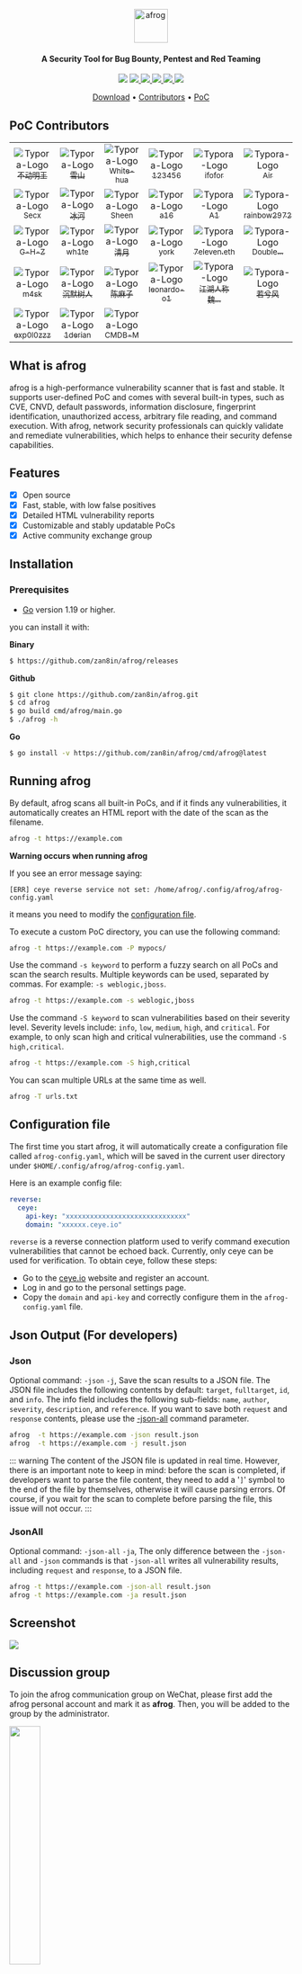 <p align="center">
  <a href="http://afrog.net"><img src="images/afrog-logo.svg" width="60px" alt="afrog"></a>
</p>
<!-- </a> <h1 align="center">afrog</h1> -->

<h4 align="center">A Security Tool for Bug Bounty, Pentest and Red Teaming</h4>

<p align="center">
<img src="https://img.shields.io/github/go-mod/go-version/zan8in/afrog?filename=go.mod">
<a href="https://github.com/zan8in/afrog/releases"><img src="https://img.shields.io/github/downloads/zan8in/afrog/total">
<a href="https://github.com/zan8in/afrog/graphs/contributors"><img src="https://img.shields.io/github/contributors-anon/zan8in/afrog">
<a href="https://github.com/zan8in/afrog/releases/"><img src="https://img.shields.io/github/release/zan8in/afrog">
<a href="https://github.com/zan8in/afrog/issues"><img src="https://img.shields.io/github/issues-raw/zan8in/afrog">
<a href="https://github.com/zan8in/afrog/discussions"><img src="https://img.shields.io/github/discussions/zan8in/afrog">
</p>

<p align="center" dir="auto">
  <a href="https://github.com/zan8in/afrog/releases">Download</a> •
  <!-- <a href="https://github.com/zan8in/afrog/blob/main/docs/GUIDE.md">指南</a> • -->
  <a href="https://github.com/zan8in/afrog/blob/main/docs/CONTRIBUTION.md">Contributors</a> •
  <a href="https://github.com/zan8in/afrog/tree/main/pocs/afrog-pocs">PoC</a>
  <!-- <a href="https://github.com/zan8in/afrog/blob/main/docs/POCLIST.md">列表</a> • -->
  <!-- <a href="https://github.com/zan8in/afrog/blob/main/docs/README_en.md">English Doc</a> -->
</p>

## PoC Contributors

<div><table frame=void>
	<tr>
        <td align="center">
            <img src="https://images.weserv.nl/?url=raw.githubusercontent.com/zan8in/afrog/main/images/contributors/1.png&mask=circle&w=60&h=60"
                   alt="Typora-Logo"
                 />
            <br>
            <a href="https://blog.csdn.net/U_U520"><sub>不动明王</sub></a>
        </td>    
        <td align="center">
            <img src="https://images.weserv.nl/?url=raw.githubusercontent.com/zan8in/afrog/main/images/contributors/2.png&mask=circle&w=60&h=60"
                   alt="Typora-Logo"
                 />
            <br>
            <a href="https://www.linuxlz.com/"><sub>雪山</sub></a>
        </td> 
        <td align="center">
            <img src="https://images.weserv.nl/?url=raw.githubusercontent.com/zan8in/afrog/main/images/contributors/3.png&mask=circle&w=60&h=60"
                   alt="Typora-Logo"
                 />
            <br>
            <a href="https://github.com/White-hua"><sub>White-hua</sub></a>
        </td> 
        <td align="center">
            <img src="https://images.weserv.nl/?url=raw.githubusercontent.com/zan8in/afrog/main/images/contributors/5.png&mask=circle&w=60&h=60"
                   alt="Typora-Logo"
                 />
            <br>
            <a href="javascript:void(0)"><sub>123456</sub></a>
        </td> 
        <td align="center">
            <img src="https://images.weserv.nl/?url=raw.githubusercontent.com/zan8in/afrog/main/images/contributors/6.png&mask=circle&w=60&h=60"
                   alt="Typora-Logo"
                 />
            <br>
            <a href="https://github.com/ifofor"><sub>ifofor</sub></a>
        </td> 
        <td align="center">
            <img src="https://images.weserv.nl/?url=raw.githubusercontent.com/zan8in/afrog/main/images/contributors/7.png&mask=circle&w=60&h=60"
                   alt="Typora-Logo"
                 />
            <br>
            <a href="https://github.com/SkinAir"><sub>Air</sub></a>
        </td>
        <td align="center">
            <img src="https://images.weserv.nl/?url=raw.githubusercontent.com/zan8in/afrog/main/images/contributors/8.png&mask=circle&w=60&h=60"
                   alt="Typora-Logo"
                 />
            <br>
            <a href="https://github.com/zhizhuoshuma"><sub>执着</sub></a>
        </td>
        <td align="center">
            <img src="https://images.weserv.nl/?url=raw.githubusercontent.com/zan8in/afrog/main/images/contributors/4.png&mask=circle&w=60&h=60"
                   alt="Typora-Logo"
                 />
            <br>
            <a href="https://github.com/purple-WL"><sub>purple-WL</sub></a>
        </td>
        <td align="center">
            <img src="https://images.weserv.nl/?url=raw.githubusercontent.com/zan8in/afrog/main/images/contributors/9.png&mask=circle&w=60&h=60"
                   alt="Typora-Logo"
                 />
            <br>
            <a href="javascript:void(0);"><sub>throat</sub></a>
        </td>
	</tr>
    <tr>
        <td align="center">
            <img src="https://images.weserv.nl/?url=raw.githubusercontent.com/zan8in/afrog/main/images/contributors/10.png&mask=circle&w=60&h=60"
                   alt="Typora-Logo"
                 />
            <br>
            <a href="http://secx.store:4000/archives/"><sub>Secx</sub></a>
        </td>
        <td align="center">
            <img src="https://images.weserv.nl/?url=raw.githubusercontent.com/zan8in/afrog/main/images/contributors/11.png&mask=circle&w=60&h=60"
                   alt="Typora-Logo"
                 />
            <br>
            <a href="https://github.com/yueyu0740"><sub>冰河</sub></a>
        </td>
        <td align="center">
            <img src="https://images.weserv.nl/?url=raw.githubusercontent.com/zan8in/afrog/main/images/contributors/12.png&mask=circle&w=60&h=60"
                   alt="Typora-Logo"
                 />
            <br>
            <a href="javascript:void(0);"><sub>Sheen</sub></a>
        </td>
        <td align="center">
            <img src="https://images.weserv.nl/?url=raw.githubusercontent.com/zan8in/afrog/main/images/contributors/13.png&mask=circle&w=60&h=60"
                   alt="Typora-Logo"
                 />
            <br>
            <a href="javascript:void(0);"><sub>a16</sub></a>
        </td>
        <td align="center">
            <img src="https://images.weserv.nl/?url=raw.githubusercontent.com/zan8in/afrog/main/images/contributors/14.png&mask=circle&w=60&h=60"
                   alt="Typora-Logo"
                 />
            <br>
            <a href="javascript:void(0);"><sub>A1</sub></a>
        </td>
        <td align="center">
            <img src="https://images.weserv.nl/?url=raw.githubusercontent.com/zan8in/afrog/main/images/contributors/15.png&mask=circle&w=60&h=60"
                   alt="Typora-Logo"
                 />
            <br>
            <a href="https://github.com/rainbow2972"><sub>rainbow2972</sub></a>
        </td>
        <td align="center">
            <img src="https://images.weserv.nl/?url=raw.githubusercontent.com/zan8in/afrog/main/images/contributors/16.png&mask=circle&w=60&h=60"
                   alt="Typora-Logo"
                 />
            <br>
            <a href="https://github.com/wuha0926"><sub>wuha0926</sub></a>
        </td>
        <td align="center">
            <img src="https://images.weserv.nl/?url=raw.githubusercontent.com/zan8in/afrog/main/images/contributors/17.png&mask=circle&w=60&h=60"
                   alt="Typora-Logo"
                 />
            <br>
            <a href="javascript:void(0);"><sub>茄子</sub></a>
        </td>
        <td align="center">
            <img src="https://images.weserv.nl/?url=raw.githubusercontent.com/zan8in/afrog/main/images/contributors/18.png&mask=circle&w=60&h=60"
                   alt="Typora-Logo"
                 />
            <br>
            <a href="javascript:void(0);"><sub>lei_sec</sub></a>
        </td>
	</tr>	
    <tr>
        <td align="center">
            <img src="https://images.weserv.nl/?url=raw.githubusercontent.com/zan8in/afrog/main/images/contributors/19.png&mask=circle&w=60&h=60"
                   alt="Typora-Logo"
                 />
            <br>
            <a href="https://github.com/G-H-Z"><sub>G-H-Z</sub></a>
        </td>
        <td align="center">
            <img src="https://images.weserv.nl/?url=raw.githubusercontent.com/zan8in/afrog/main/images/contributors/20.png&mask=circle&w=60&h=60"
                   alt="Typora-Logo"
                 />
            <br>
            <a href="https://github.com/LDDP"><sub>wh1te</sub></a>
        </td>
        <td align="center">
            <img src="https://images.weserv.nl/?url=raw.githubusercontent.com/zan8in/afrog/main/images/contributors/21.png&mask=circle&w=60&h=60"
                   alt="Typora-Logo"
                 />
            <br>
            <a href="javascript:void(0);"><sub>清月</sub></a>
        </td>
        <td align="center">
            <img src="https://images.weserv.nl/?url=raw.githubusercontent.com/zan8in/afrog/main/images/contributors/22.png&mask=circle&w=60&h=60"
                   alt="Typora-Logo"
                 />
            <br>
            <a href="javascript:void(0);"><sub>york</sub></a>
        </td>
        <td align="center">
            <img src="https://images.weserv.nl/?url=raw.githubusercontent.com/zan8in/afrog/main/images/contributors/23.png&mask=circle&w=60&h=60"
                   alt="Typora-Logo"
                 />
            <br>
            <a href="javascript:void(0);"><sub>7eleven.eth</sub></a>
        </td>
        <td align="center">
            <img src="https://images.weserv.nl/?url=raw.githubusercontent.com/zan8in/afrog/main/images/contributors/24.png&mask=circle&w=60&h=60"
                   alt="Typora-Logo"
                 />
            <br>
            <a href="https://github.com/Double-q1015"><sub>Double...</sub></a>
        </td>
        <td align="center">
            <img src="https://images.weserv.nl/?url=raw.githubusercontent.com/zan8in/afrog/main/images/contributors/25.png&mask=circle&w=60&h=60"
                   alt="Typora-Logo"
                 />
            <br>
            <a href="https://github.com/iceyjchen"><sub>ICEY_</sub></a>
        </td>
        <td align="center">
            <img src="https://images.weserv.nl/?url=raw.githubusercontent.com/zan8in/afrog/main/images/contributors/26.png&mask=circle&w=60&h=60"
                   alt="Typora-Logo"
                 />
            <br>
            <a href="https://github.com/Ablackcatlazy"><sub>lazy</sub></a>
        </td>
        <td align="center">
            <img src="https://images.weserv.nl/?url=raw.githubusercontent.com/zan8in/afrog/main/images/contributors/27.png&mask=circle&w=60&h=60"
                   alt="Typora-Logo"
                 />
            <br>
            <a href="https://github.com/Lay0us1"><sub>Lay0us</sub></a>
        </td>
    </tr>	
    <tr>
        <td align="center">
            <img src="https://images.weserv.nl/?url=raw.githubusercontent.com/zan8in/afrog/main/images/contributors/28.png&mask=circle&w=60&h=60"
                   alt="Typora-Logo"
                 />
            <br>
            <a href="javascript:void(0);"><sub>m4sk</sub></a>
        </td>
        <td align="center">
            <img src="https://images.weserv.nl/?url=raw.githubusercontent.com/zan8in/afrog/main/images/contributors/29.png&mask=circle&w=60&h=60"
                   alt="Typora-Logo"
                 />
            <br>
            <a href="https://www.yuque.com/chenmoshuren/qyxg2k"><sub>沉默树人</sub></a>
        </td>
        <td align="center">
            <img src="https://images.weserv.nl/?url=raw.githubusercontent.com/zan8in/afrog/main/images/contributors/30.jpg&mask=circle&w=60&h=60"
                   alt="Typora-Logo"
                 />
            <br>
            <a href="javascript:void(0);"><sub>陈麻子</sub></a>
        </td>
         <td align="center">
            <img src="https://images.weserv.nl/?url=raw.githubusercontent.com/zan8in/afrog/main/images/contributors/31.jpg&mask=circle&w=60&h=60"
                   alt="Typora-Logo"
                 />
            <br>
            <a href="https://github.com/leonardo-o1"><sub>leonardo-o1</sub></a>
        </td>
        <td align="center">
            <img src="https://images.weserv.nl/?url=raw.githubusercontent.com/zan8in/afrog/main/images/contributors/32.jpg&mask=circle&w=60&h=60"
                   alt="Typora-Logo"
                 />
            <br>
            <a href="javascript:void(0);"><sub>江湖人称魏...</sub></a>
        </td>
        <td align="center">
            <img src="https://images.weserv.nl/?url=raw.githubusercontent.com/zan8in/afrog/main/images/contributors/33.jpg&mask=circle&w=60&h=60"
                   alt="Typora-Logo"
                 />
            <br>
            <a href="javascript:void(0);"><sub>若兮风</sub></a>
        </td>
        <td align="center">
            <img src="https://images.weserv.nl/?url=raw.githubusercontent.com/zan8in/afrog/main/images/contributors/34.png&mask=circle&w=60&h=60"
                   alt="Typora-Logo"
                 />
            <br>
            <a href="javascript:void(0);"><sub>-sudo</sub></a>
        </td>
        <td align="center">
            <img src="https://images.weserv.nl/?url=raw.githubusercontent.com/zan8in/afrog/main/images/contributors/35.jpg&mask=circle&w=60&h=60"
                   alt="Typora-Logo"
                 />
            <br>
            <a href="https://github.com/Cuerz"><sub>Cuerz</sub></a>
        </td>
        <td align="center">
            <img src="https://images.weserv.nl/?url=raw.githubusercontent.com/zan8in/afrog/main/images/contributors/36.jpg&mask=circle&w=60&h=60"
                   alt="Typora-Logo"
                 />
            <br>
            <a href="javascript:void(0);"><sub>laohuan12138</sub></a>
        </td>
    </tr>
    <tr>
        <td align="center">
            <img src="https://images.weserv.nl/?url=raw.githubusercontent.com/zan8in/afrog/main/images/contributors/37.jpg&mask=circle&w=60&h=60"
                   alt="Typora-Logo"
                 />
            <br>
            <a href="https://github.com/exp0l0zzz"><sub>exp0l0zzz</sub></a>
        </td>
        <td align="center">
            <img src="https://images.weserv.nl/?url=raw.githubusercontent.com/zan8in/afrog/main/images/contributors/38.jpg&mask=circle&w=60&h=60"
                   alt="Typora-Logo"
                 />
            <br>
            <a href="https://github.com/1derian"><sub>1derian</sub></a>
        </td>
        <td align="center">
            <img src="https://images.weserv.nl/?url=raw.githubusercontent.com/zan8in/afrog/main/images/contributors/39.jpg&mask=circle&w=60&h=60"
                   alt="Typora-Logo"
                 />
            <br>
            <a href="https://github.com/CMDB-M"><sub>CMDB-M</sub></a>
        </td>
    </tr>
</table></div>



## What is afrog

afrog is a high-performance vulnerability scanner that is fast and stable. It supports user-defined PoC and comes with several built-in types, such as CVE, CNVD, default passwords, information disclosure, fingerprint identification, unauthorized access, arbitrary file reading, and command execution. With afrog, network security professionals can quickly validate and remediate vulnerabilities, which helps to enhance their security defense capabilities.

## Features

* [x] Open source
* [x] Fast, stable, with low false positives
* [x] Detailed HTML vulnerability reports
* [x] Customizable and stably updatable PoCs
* [x] Active community exchange group

## Installation

### Prerequisites

- [Go](https://go.dev/) version 1.19 or higher.

you can install it with:

**Binary**
```sh
$ https://github.com/zan8in/afrog/releases
```

**Github**
```sh
$ git clone https://github.com/zan8in/afrog.git
$ cd afrog
$ go build cmd/afrog/main.go
$ ./afrog -h
```

**Go**
```sh
$ go install -v https://github.com/zan8in/afrog/cmd/afrog@latest
```

## Running afrog

By default, afrog scans all built-in PoCs, and if it finds any vulnerabilities, it automatically creates an HTML report with the date of the scan as the filename.

```sh
afrog -t https://example.com
```

**Warning occurs when running afrog**

If you see an error message saying:
```
[ERR] ceye reverse service not set: /home/afrog/.config/afrog/afrog-config.yaml
```
it means you need to modify the [configuration file](#configuration-file).

To execute a custom PoC directory, you can use the following command:

```sh
afrog -t https://example.com -P mypocs/
```

Use the command `-s keyword` to perform a fuzzy search on all PoCs and scan the search results. Multiple keywords can be used, separated by commas. For example: `-s weblogic,jboss`.

```sh
afrog -t https://example.com -s weblogic,jboss
```

Use the command `-S keyword` to scan vulnerabilities based on their severity level. Severity levels include: `info`, `low`, `medium`, `high`, and `critical`. For example, to only scan high and critical vulnerabilities, use the command `-S high,critical`.

```sh
afrog -t https://example.com -S high,critical
```

You can scan multiple URLs at the same time as well.

```sh
afrog -T urls.txt
```

## Configuration file

The first time you start afrog, it will automatically create a configuration file called `afrog-config.yaml`, which will be saved in the current user directory under `$HOME/.config/afrog/afrog-config.yaml`.

Here is an example config file:

```yaml
reverse:
  ceye:
    api-key: "xxxxxxxxxxxxxxxxxxxxxxxxxxxxxx"
    domain: "xxxxxx.ceye.io"
```

`reverse` is a reverse connection platform used to verify command execution vulnerabilities that cannot be echoed back. Currently, only ceye can be used for verification. To obtain ceye, follow these steps:

- Go to the [ceye.io](http://ceye.io/) website and register an account.
- Log in and go to the personal settings page.
- Copy the `domain` and `api-key` and correctly configure them in the `afrog-config.yaml` file.


## Json Output (For developers)

### Json
Optional command: `-json` `-j`, Save the scan results to a JSON file. The JSON file includes the following contents by default: `target`, `fulltarget`, `id`, and `info`. The info field includes the following sub-fields: `name`, `author`, `severity`, `description`, and `reference`. If you want to save both `request` and `response` contents, please use the [-json-all](#jsonall) command parameter.

```sh
afrog  -t https://example.com -json result.json
afrog  -t https://example.com -j result.json
```

::: warning
The content of the JSON file is updated in real time. However, there is an important note to keep in mind: before the scan is completed, if developers want to parse the file content, they need to add a '`]`' symbol to the end of the file by themselves, otherwise it will cause parsing errors. Of course, if you wait for the scan to complete before parsing the file, this issue will not occur.
:::


### JsonAll

Optional command: `-json-all` `-ja`, The only difference between the `-json-all` and `-json` commands is that `-json-all` writes all vulnerability results, including `request` and `response`, to a JSON file.

```sh
afrog -t https://example.com -json-all result.json
afrog -t https://example.com -ja result.json
```


## Screenshot

![](https://github.com/zan8in/afrog/blob/main/images/1.png)

<!-- ![](https://github.com/zan8in/afrog/blob/main/images/report-new.png) -->

## Discussion group

To join the afrog communication group on WeChat, please first add the afrog personal account and mark it as **afrog**. Then, you will be added to the group by the administrator.

<img src="https://github.com/zan8in/afrog/blob/main/images/discussion.jpg" width="33%" />

## 404Starlink
<img src="https://github.com/knownsec/404StarLink-Project/raw/master/logo.png" width="30%">

afrog has joined [404Starlink](https://github.com/knownsec/404StarLink)

## Disclaimer

This tool is intended only for **legally authorized** enterprise security construction purposes. If you want to test the functionality of this tool, you should build a target environment by yourself.

To prevent malicious use, all PoCs included in this project are theoretical assessments of vulnerabilities. The tool does not exploit vulnerabilities, launch real attacks or exploits on targets.

When using this tool for vulnerability scanning, it is important to ensure that your behavior complies with local laws and regulations, and that you have obtained sufficient authorization. **Do not scan unauthorized targets**.

If you engage in any illegal behavior while using this tool, you will be solely responsible for any corresponding consequences, and we will not bear any legal or joint responsibility.

Before installing and using this tool, please **read each clause carefully and thoroughly**. Restrictions, disclaimers, or other clauses that may significantly affect your rights and interests may be highlighted in bold or underlined to draw your attention. Unless you have fully read, fully understood, and agreed to all the terms of this agreement, do not install or use this tool. Your use of the tool or your acceptance of this agreement in any other express or implied manner will be deemed as your acknowledgment and agreement to be bound by this agreement.